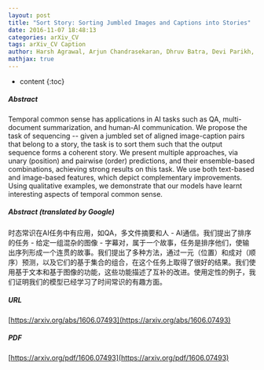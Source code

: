```yaml
---
layout: post
title: "Sort Story: Sorting Jumbled Images and Captions into Stories"
date: 2016-11-07 18:48:13
categories: arXiv_CV
tags: arXiv_CV Caption
author: Harsh Agrawal, Arjun Chandrasekaran, Dhruv Batra, Devi Parikh, Mohit Bansal
mathjax: true
---
```


* content
{:toc}

##### Abstract
Temporal common sense has applications in AI tasks such as QA, multi-document summarization, and human-AI communication. We propose the task of sequencing -- given a jumbled set of aligned image-caption pairs that belong to a story, the task is to sort them such that the output sequence forms a coherent story. We present multiple approaches, via unary (position) and pairwise (order) predictions, and their ensemble-based combinations, achieving strong results on this task. We use both text-based and image-based features, which depict complementary improvements. Using qualitative examples, we demonstrate that our models have learnt interesting aspects of temporal common sense.

##### Abstract (translated by Google)
时态常识在AI任务中有应用，如QA，多文件摘要和人 -  AI通信。我们提出了排序的任务 - 给定一组混杂的图像 - 字幕对，属于一个故事，任务是排序他们，使输出序列形成一个连贯的故事。我们提出了多种方法，通过一元（位置）和成对（顺序）预测，以及它们的基于集合的组合，在这个任务上取得了很好的结果。我们使用基于文本和基于图像的功能，这些功能描述了互补的改进。使用定性的例子，我们证明我们的模型已经学习了时间常识的有趣方面。

##### URL
[https://arxiv.org/abs/1606.07493](https://arxiv.org/abs/1606.07493)

##### PDF
[https://arxiv.org/pdf/1606.07493](https://arxiv.org/pdf/1606.07493)

